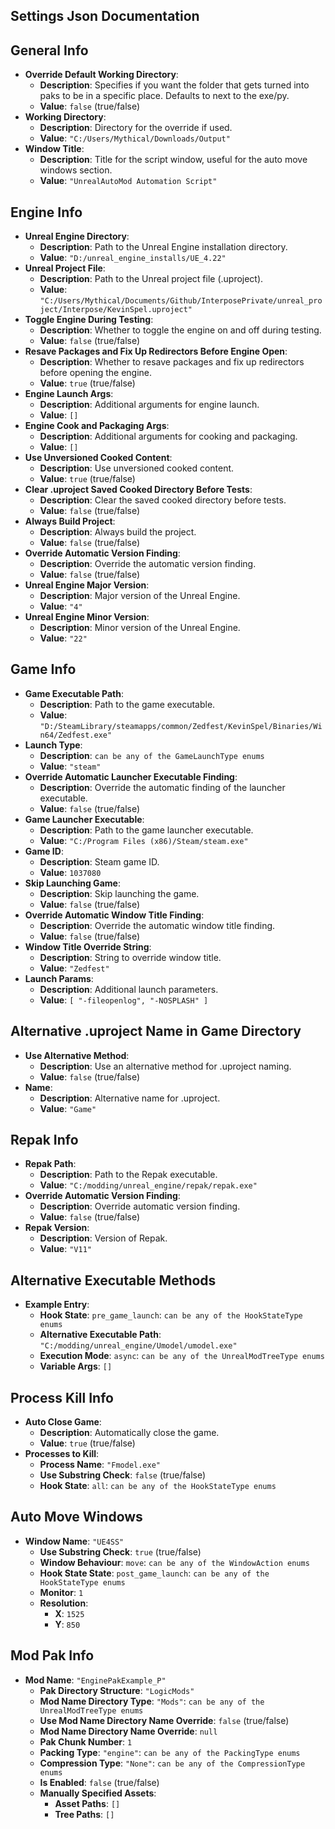 ## Settings Json Documentation

## General Info

- **Override Default Working Directory**:
    - **Description**: Specifies if you want the folder that gets turned into paks to be in a specific place. Defaults
      to next to the exe/py.
    - **Value**: `false` (true/false)
- **Working Directory**:
    - **Description**: Directory for the override if used.
    - **Value**: `"C:/Users/Mythical/Downloads/Output"`
- **Window Title**:
    - **Description**: Title for the script window, useful for the auto move windows section.
    - **Value**: `"UnrealAutoMod Automation Script"`

## Engine Info

- **Unreal Engine Directory**:
    - **Description**: Path to the Unreal Engine installation directory.
    - **Value**: `"D:/unreal_engine_installs/UE_4.22"`
- **Unreal Project File**:
    - **Description**: Path to the Unreal project file (.uproject).
    - **Value**: `"C:/Users/Mythical/Documents/Github/InterposePrivate/unreal_project/Interpose/KevinSpel.uproject"`
- **Toggle Engine During Testing**:
    - **Description**: Whether to toggle the engine on and off during testing.
    - **Value**: `false` (true/false)
- **Resave Packages and Fix Up Redirectors Before Engine Open**:
    - **Description**: Whether to resave packages and fix up redirectors before opening the engine.
    - **Value**: `true` (true/false)
- **Engine Launch Args**:
    - **Description**: Additional arguments for engine launch.
    - **Value**: `[]`
- **Engine Cook and Packaging Args**:
    - **Description**: Additional arguments for cooking and packaging.
    - **Value**: `[]`
- **Use Unversioned Cooked Content**:
    - **Description**: Use unversioned cooked content.
    - **Value**: `true` (true/false)
- **Clear .uproject Saved Cooked Directory Before Tests**:
    - **Description**: Clear the saved cooked directory before tests.
    - **Value**: `false` (true/false)
- **Always Build Project**:
    - **Description**: Always build the project.
    - **Value**: `false` (true/false)
- **Override Automatic Version Finding**:
    - **Description**: Override the automatic version finding.
    - **Value**: `false` (true/false)
- **Unreal Engine Major Version**:
    - **Description**: Major version of the Unreal Engine.
    - **Value**: `"4"`
- **Unreal Engine Minor Version**:
    - **Description**: Minor version of the Unreal Engine.
    - **Value**: `"22"`

## Game Info

- **Game Executable Path**:
    - **Description**: Path to the game executable.
    - **Value**: `"D:/SteamLibrary/steamapps/common/Zedfest/KevinSpel/Binaries/Win64/Zedfest.exe"`
- **Launch Type**:
    - **Description**: `can be any of the GameLaunchType enums`
    - **Value**: `"steam"`
- **Override Automatic Launcher Executable Finding**:
    - **Description**: Override the automatic finding of the launcher executable.
    - **Value**: `false` (true/false)
- **Game Launcher Executable**:
    - **Description**: Path to the game launcher executable.
    - **Value**: `"C:/Program Files (x86)/Steam/steam.exe"`
- **Game ID**:
    - **Description**: Steam game ID.
    - **Value**: `1037080`
- **Skip Launching Game**:
    - **Description**: Skip launching the game.
    - **Value**: `false` (true/false)
- **Override Automatic Window Title Finding**:
    - **Description**: Override the automatic window title finding.
    - **Value**: `false` (true/false)
- **Window Title Override String**:
    - **Description**: String to override window title.
    - **Value**: `"Zedfest"`
- **Launch Params**:
    - **Description**: Additional launch parameters.
    - **Value**: `[
      "-fileopenlog",
      "-NOSPLASH"
      ]`

## Alternative .uproject Name in Game Directory

- **Use Alternative Method**:
    - **Description**: Use an alternative method for .uproject naming.
    - **Value**: `false` (true/false)
- **Name**:
    - **Description**: Alternative name for .uproject.
    - **Value**: `"Game"`

## Repak Info

- **Repak Path**:
    - **Description**: Path to the Repak executable.
    - **Value**: `"C:/modding/unreal_engine/repak/repak.exe"`
- **Override Automatic Version Finding**:
    - **Description**: Override automatic version finding.
    - **Value**: `false` (true/false)
- **Repak Version**:
    - **Description**: Version of Repak.
    - **Value**: `"V11"`

## Alternative Executable Methods

- **Example Entry**:
    - **Hook State**: `pre_game_launch`: `can be any of the HookStateType enums`
    - **Alternative Executable Path**: `"C:/modding/unreal_engine/Umodel/umodel.exe"`
    - **Execution Mode**: `async`: `can be any of the UnrealModTreeType enums`
    - **Variable Args**: `[]`

## Process Kill Info

- **Auto Close Game**:
    - **Description**: Automatically close the game.
    - **Value**: `true` (true/false)
- **Processes to Kill**:
    - **Process Name**: `"Fmodel.exe"`
    - **Use Substring Check**: `false` (true/false)
    - **Hook State**: `all`: `can be any of the HookStateType enums`

## Auto Move Windows

- **Window Name**: `"UE4SS"`
    - **Use Substring Check**: `true` (true/false)
    - **Window Behaviour**: `move`: `can be any of the WindowAction enums`
    - **Hook State State**: `post_game_launch`: `can be any of the HookStateType enums`
    - **Monitor**: `1`
    - **Resolution**:
        - **X**: `1525`
        - **Y**: `850`

## Mod Pak Info

- **Mod Name**: `"EnginePakExample_P"`
    - **Pak Directory Structure**: `"LogicMods"`
    - **Mod Name Directory Type**: `"Mods"`: `can be any of the UnrealModTreeType enums`
    - **Use Mod Name Directory Name Override**: `false` (true/false)
    - **Mod Name Directory Name Override**: `null`
    - **Pak Chunk Number**: `1`
    - **Packing Type**: `"engine"`: `can be any of the PackingType enums`
    - **Compression Type**: `"None"`: `can be any of the CompressionType enums`
    - **Is Enabled**: `false` (true/false)
    - **Manually Specified Assets**:
        - **Asset Paths**: `[]`
        - **Tree Paths**: `[]`
